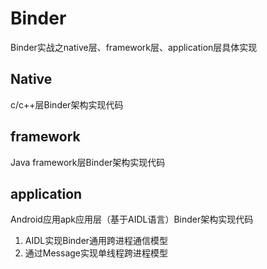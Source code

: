 # Binder
Binder实战之native层、framework层、application层具体实现

## Native
c/c++层Binder架构实现代码

## framework
Java framework层Binder架构实现代码

## application
Android应用apk应用层（基于AIDL语言）Binder架构实现代码
1. AIDL实现Binder通用跨进程通信模型
2. 通过Message实现单线程跨进程模型
